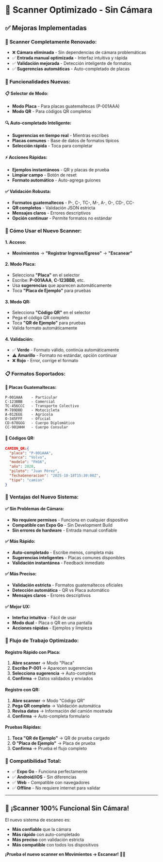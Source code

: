 # 📱 Scanner Optimizado - Sin Cámara

## ✅ **Mejoras Implementadas**

### 🔧 **Scanner Completamente Renovado:**
- ❌ **Cámara eliminada** - Sin dependencias de cámara problemáticas
- ✅ **Entrada manual optimizada** - Interfaz intuitiva y rápida
- ✅ **Validación mejorada** - Detección inteligente de formatos
- ✅ **Sugerencias automáticas** - Auto-completado de placas

### 🎯 **Funcionalidades Nuevas:**

#### **📋 Selector de Modo:**
- **Modo Placa** - Para placas guatemaltecas (P-001AAA)
- **Modo QR** - Para códigos QR completos

#### **🔍 Auto-completado Inteligente:**
- **Sugerencias en tiempo real** - Mientras escribes
- **Placas comunes** - Base de datos de formatos típicos
- **Selección rápida** - Toca para completar

#### **⚡ Acciones Rápidas:**
- **Ejemplos instantáneos** - QR y placas de prueba
- **Limpiar campo** - Botón de reset
- **Formato automático** - Auto-agrega guiones

#### **✅ Validación Robusta:**
- **Formatos guatemaltecos** - P-, C-, TC-, M-, A-, O-, CD-, CC-
- **QR completos** - Validación JSON estricta
- **Mensajes claros** - Errores descriptivos
- **Opción continuar** - Permite formatos no estándar

### 🚀 **Cómo Usar el Nuevo Scanner:**

#### **1. Acceso:**
- **Movimientos** → **"Registrar Ingreso/Egreso"** → **"Escanear"**

#### **2. Modo Placa:**
- Selecciona **"Placa"** en el selector
- Escribe: **P-001AAA**, **C-123BBB**, etc.
- Usa **sugerencias** que aparecen automáticamente
- Toca **"Placa de Ejemplo"** para pruebas

#### **3. Modo QR:**
- Selecciona **"Código QR"** en el selector
- Pega el código QR completo
- Toca **"QR de Ejemplo"** para pruebas
- Valida formato automáticamente

#### **4. Validación:**
- ✅ **Verde** - Formato válido, continúa automáticamente
- ⚠️ **Amarillo** - Formato no estándar, opción continuar
- ❌ **Rojo** - Error, corrige el formato

### 📋 **Formatos Soportados:**

#### **🚛 Placas Guatemaltecas:**
```
P-001AAA    - Particular
C-123BBB    - Comercial  
TC-456CCC   - Transporte Colectivo
M-789DDD    - Motocicleta
A-012EEE    - Agrícola
O-345FFF    - Oficial
CD-678GGG   - Cuerpo Diplomático
CC-901HHH   - Cuerpo Consular
```

#### **📱 Códigos QR:**
```json
CAMION_QR:{
  "placa": "P-001AAA",
  "marca": "Volvo",
  "modelo": "FH16",
  "año": 2020,
  "piloto": "Juan Pérez",
  "fechaGeneracion": "2025-10-18T15:30:00Z",
  "tipo": "camion"
}
```

### 🎯 **Ventajas del Nuevo Sistema:**

#### **✅ Sin Problemas de Cámara:**
- **No requiere permisos** - Funciona en cualquier dispositivo
- **Compatible con Expo Go** - Sin Development Build
- **Sin errores de hardware** - Entrada manual confiable

#### **✅ Más Rápido:**
- **Auto-completado** - Escribe menos, completa más
- **Sugerencias inteligentes** - Placas comunes disponibles
- **Validación instantánea** - Feedback inmediato

#### **✅ Más Preciso:**
- **Validación estricta** - Formatos guatemaltecos oficiales
- **Detección automática** - QR vs Placa automático
- **Mensajes claros** - Errores descriptivos

#### **✅ Mejor UX:**
- **Interfaz intuitiva** - Fácil de usar
- **Modo dual** - Placa o QR en una pantalla
- **Acciones rápidas** - Ejemplos y limpieza

### 🔄 **Flujo de Trabajo Optimizado:**

#### **Registro Rápido con Placa:**
1. **Abre scanner** → Modo "Placa" 
2. **Escribe P-001** → Aparecen sugerencias
3. **Selecciona sugerencia** → Auto-completa
4. **Confirma** → Datos validados y enviados

#### **Registro con QR:**
1. **Abre scanner** → Modo "Código QR"
2. **Pega QR completo** → Validación automática
3. **Revisa datos** → Información del camión mostrada
4. **Confirma** → Auto-completa formulario

#### **Pruebas Rápidas:**
1. **Toca "QR de Ejemplo"** → QR de prueba cargado
2. **O "Placa de Ejemplo"** → Placa de prueba
3. **Confirma** → Prueba el flujo completo

### 📱 **Compatibilidad Total:**
- ✅ **Expo Go** - Funciona perfectamente
- ✅ **Android/iOS** - Sin diferencias
- ✅ **Web** - Compatible con navegadores
- ✅ **Offline** - No requiere internet para validar

---

## 🎉 **¡Scanner 100% Funcional Sin Cámara!**

El nuevo sistema de escaneo es:
- **Más confiable** que la cámara
- **Más rápido** con auto-completado
- **Más preciso** con validación estricta
- **Más compatible** con todos los dispositivos

**¡Prueba el nuevo scanner en Movimientos → Escanear!** 📱✨
